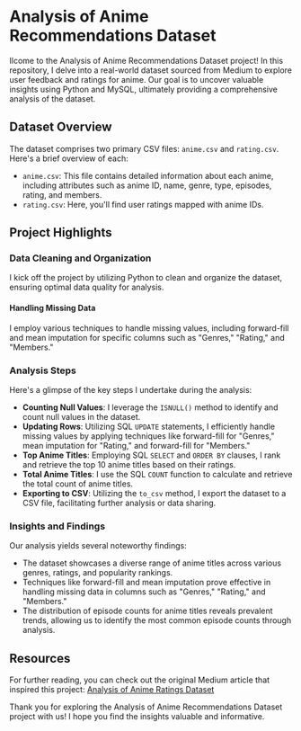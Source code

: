 # Analysis of Anime Recommendations Dataset

Ilcome to the Analysis of Anime Recommendations Dataset project! In this repository, I delve into a real-world dataset sourced from Medium to explore user feedback and ratings for anime. Our goal is to uncover valuable insights using Python and MySQL, ultimately providing a comprehensive analysis of the dataset.

## Dataset Overview

The dataset comprises two primary CSV files: `anime.csv` and `rating.csv`. Here's a brief overview of each:

- `anime.csv`: This file contains detailed information about each anime, including attributes such as anime ID, name, genre, type, episodes, rating, and members.
- `rating.csv`: Here, you'll find user ratings mapped with anime IDs.

## Project Highlights

### Data Cleaning and Organization

I kick off the project by utilizing Python to clean and organize the dataset, ensuring optimal data quality for analysis.

#### Handling Missing Data

I employ various techniques to handle missing values, including forward-fill and mean imputation for specific columns such as "Genres," "Rating," and "Members."

### Analysis Steps

Here's a glimpse of the key steps I undertake during the analysis:

- **Counting Null Values**: I leverage the `ISNULL()` method to identify and count null values in the dataset.
- **Updating Rows**: Utilizing SQL `UPDATE` statements, I efficiently handle missing values by applying techniques like forward-fill for "Genres," mean imputation for "Rating," and forward-fill for "Members."
- **Top Anime Titles**: Employing SQL `SELECT` and `ORDER BY` clauses, I rank and retrieve the top 10 anime titles based on their ratings.
- **Total Anime Titles**: I use the SQL `COUNT` function to calculate and retrieve the total count of anime titles.
- **Exporting to CSV**: Utilizing the `to_csv` method, I export the dataset to a CSV file, facilitating further analysis or data sharing.

### Insights and Findings

Our analysis yields several noteworthy findings:

- The dataset showcases a diverse range of anime titles across various genres, ratings, and popularity rankings.
- Techniques like forward-fill and mean imputation prove effective in handling missing data in columns such as "Genres," "Rating," and "Members."
- The distribution of episode counts for anime titles reveals prevalent trends, allowing us to identify the most common episode counts through analysis.

## Resources

For further reading, you can check out the original Medium article that inspired this project: [Analysis of Anime Ratings Dataset](https://medium.com/@krishnax16/analysis-of-anime-ratings-dataset-54cbde90f23d)

Thank you for exploring the Analysis of Anime Recommendations Dataset project with us! I hope you find the insights valuable and informative.
